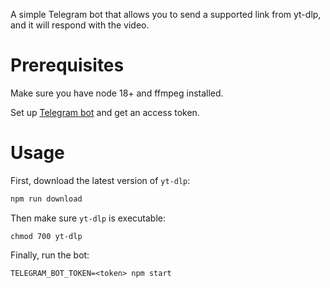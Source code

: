A simple Telegram bot that allows you to send a supported link from yt-dlp, and it will respond with the video.

# Prerequisites

Make sure you have node 18+ and ffmpeg installed.

Set up [Telegram bot](https://core.telegram.org/bots/api) and get an access token.

# Usage

First, download the latest version of `yt-dlp`:

```bash
npm run download
```

Then make sure `yt-dlp` is executable:

```
chmod 700 yt-dlp
```

Finally, run the bot:

```
TELEGRAM_BOT_TOKEN=<token> npm start
```
